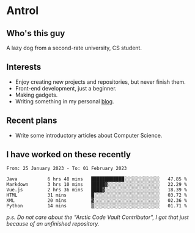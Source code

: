 # Antrol

## Who's this guy

A lazy dog from a second-rate university, CS student.

## Interests

* Enjoy creating new projects and repositories, but never finish them.
* Front-end development, just a beginner.
* Making gadgets.
* Writing something in my personal [blog](https://blog.antrol.xyz/).

## Recent plans

* Write some introductory articles about Computer Science.

<!--
* Try to develop a website for [Anime4KCPP](https://github.com/TianZerL/Anime4KCPP).
* Develop a Markdown renderer which user can customize its css, of course it is GUI-based.~~(If I could finish  it before getting bored)~~
* Work with my [teammates](https://github.com/SWJTU-Lazy-Dogs).
* Find something interests me, as a hobby after finishing my ~~boring~~ homework.
-->

## I have worked on these recently

<!--START_SECTION:waka-->

```text
From: 25 January 2023 - To: 01 February 2023

Java           6 hrs 48 mins   ████████████░░░░░░░░░░░░░   47.85 %
Markdown       3 hrs 10 mins   █████▓░░░░░░░░░░░░░░░░░░░   22.29 %
Vue.js         2 hrs 36 mins   ████▓░░░░░░░░░░░░░░░░░░░░   18.39 %
HTML           31 mins         █░░░░░░░░░░░░░░░░░░░░░░░░   03.72 %
XML            20 mins         ▓░░░░░░░░░░░░░░░░░░░░░░░░   02.36 %
Python         14 mins         ▒░░░░░░░░░░░░░░░░░░░░░░░░   01.71 %
```

<!--END_SECTION:waka-->

*p.s.  Do not care about the "Arctic Code Vault Contributor", I got that just because of an unfinished repository.*

<!--
**qzmlgfj/qzmlgfj** is a ✨ _special_ ✨ repository because its `README.md` (this file) appears on your GitHub profile.

Here are some ideas to get you started:

- 🔭 I’m currently working on ...
- 🌱 I’m currently learning ...
- 👯 I’m looking to collaborate on ...
- 🤔 I’m looking for help with ...
- 💬 Ask me about ...
- 📫 How to reach me: ...
- 😄 Pronouns: ...
- ⚡ Fun fact: ...
-->
